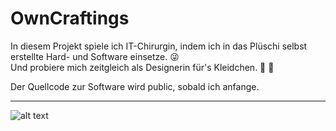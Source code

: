 # OwnCraftings

In diesem Projekt spiele ich IT-Chirurgin, indem ich in das Plüschi selbst erstellte Hard- und Software einsetze. :stuck_out_tongue_winking_eye: <br/>
Und probiere mich zeitgleich als Designerin für's Kleidchen. :dress: :womans_hat:

Der Quellcode zur Software wird public, sobald ich anfange.

-------------------------------------------------------------------------------------------------------------------
![alt text](https://s20.directupload.net/images/210529/qy75kg26.jpg)
